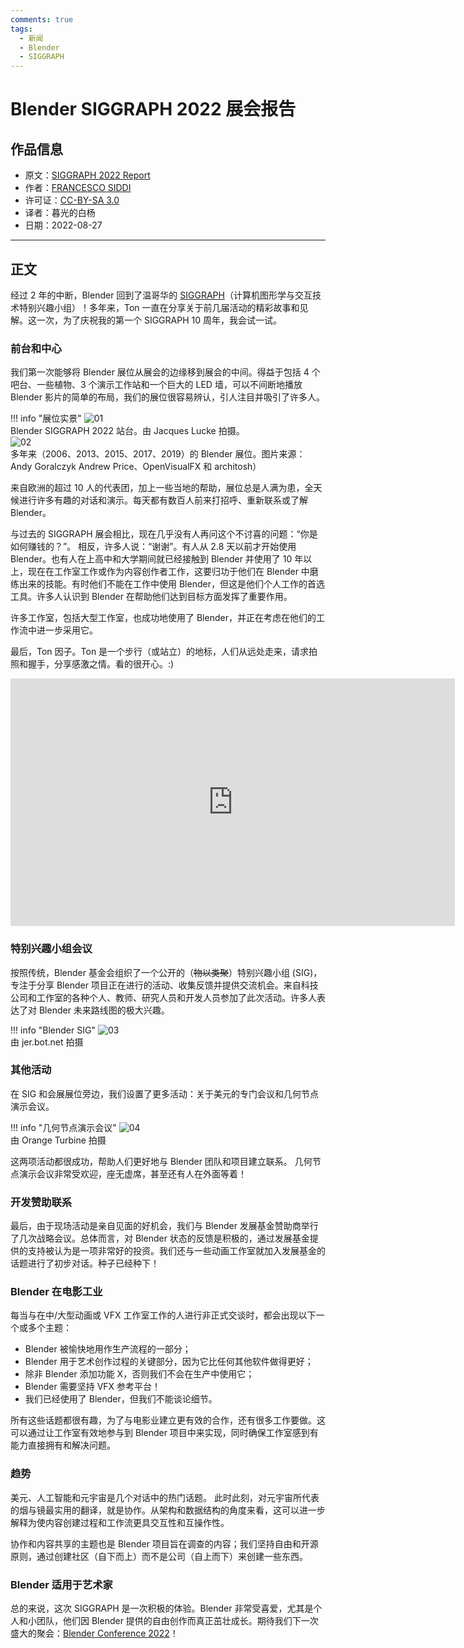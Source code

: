 ```yaml
---
comments: true
tags:
  - 新闻
  - Blender
  - SIGGRAPH
---
```


# Blender SIGGRAPH 2022 展会报告

## 作品信息

- 原文：[SIGGRAPH 2022 Report](https://www.blender.org/media-exposure/siggraph-2022-report/)
- 作者：[FRANCESCO SIDDI](https://www.blender.org/author/fsiddi/)
- 许可证：[CC-BY-SA 3.0](https://creativecommons.org/licenses/by-sa/3.0/)
- 译者：暮光的白杨
- 日期：2022-08-27

----

## 正文

经过 2 年的中断，Blender 回到了温哥华的 [SIGGRAPH](https://www.siggraph.org/)（计算机图形学与交互技术特别兴趣小组）！多年来，Ton 一直在分享关于前几届活动的精彩故事和见解。这一次，为了庆祝我的第一个 SIGGRAPH 10 周年，我会试一试。

### 前台和中心

我们第一次能够将 Blender 展位从展会的边缘移到展会的中间。得益于包括 4 个吧台、一些植物、3 个演示工作站和一个巨大的 LED 墙，可以不间断地播放 Blender 影片的简单的布局，我们的展位很容易辨认，引人注目并吸引了许多人。

!!! info "展位实景"
    ![01](./images/2022-08/blender_booth_siggraph.png)  
    Blender SIGGRAPH 2022 站台。由 Jacques Lucke 拍摄。  
    ![02](./images/2022-08/blender_booth_siggraph_over_the_years-768x432.jpg)  
    多年来（2006、2013、2015、2017、2019）的 Blender 展位。图片来源：Andy Goralczyk Andrew Price、OpenVisualFX 和 architosh）

来自欧洲的超过 10 人的代表团，加上一些当地的帮助，展位总是人满为患，全天候进行许多有趣的对话和演示。每天都有数百人前来打招呼、重新联系或了解 Blender。

与过去的 SIGGRAPH 展会相比，现在几乎没有人再问这个不讨喜的问题：“你是如何赚钱的？”。 相反，许多人说：“谢谢”。有人从 2.8 天以前才开始使用 Blender。也有人在上高中和大学期间就已经接触到 Blender 并使用了 10 年以上，现在在工作室工作或作为内容创作者工作，这要归功于他们在 Blender 中磨练出来的技能。有时他们不能在工作中使用 Blender，但这是他们个人工作的首选工具。许多人认识到 Blender 在帮助他们达到目标方面发挥了重要作用。

许多工作室，包括大型工作室，也成功地使用了 Blender，并正在考虑在他们的工作流中进一步采用它。

最后，Ton 因子。Ton 是一个步行（或站立）的地标，人们从远处走来，请求拍照和握手，分享感激之情。看的很开心。:)

<iframe width="711" height="396" src="https://www.youtube.com/embed/9G9I4WFe3B0" title="Blender @ SIGGRAPH 2022" frameborder="0" allow="accelerometer; autoplay; clipboard-write; encrypted-media; gyroscope; picture-in-picture" allowfullscreen></iframe>

### 特别兴趣小组会议

按照传统，Blender 基金会组织了一个公开的（~~物以类聚~~）特别兴趣小组 (SIG)，专注于分享 Blender 项目正在进行的活动、收集反馈并提供交流机会。来自科技公司和工作室的各种个人、教师、研究人员和开发人员参加了此次活动。许多人表达了对 Blender 未来路线图的极大兴趣。

!!! info "Blender SIG"
    ![03](./images/2022-08/blender_sig-768x288.jpg)  
    由 jer.bot.net 拍摄  

### 其他活动

在 SIG 和会展展位旁边，我们设置了更多活动：关于美元的专门会议和几何节点演示会议。

!!! info "几何节点演示会议"
    ![04](./images/2022-08/blender_siggraph_nodes.jpeg)  
    由 Orange Turbine 拍摄  

这两项活动都很成功，帮助人们更好地与 Blender 团队和项目建立联系。 几何节点演示会议非常受欢迎，座无虚席，甚至还有人在外面等着！

### 开发赞助联系

最后，由于现场活动是亲自见面的好机会，我们与 Blender 发展基金赞助商举行了几次战略会议。总体而言，对 Blender 状态的反馈是积极的，通过发展基金提供的支持被认为是一项非常好的投资。我们还与一些动画工作室就加入发展基金的话题进行了初步对话。种子已经种下！

### Blender 在电影工业

每当与在中/大型动画或 VFX 工作室工作的人进行非正式交谈时，都会出现以下一个或多个主题：

- Blender 被愉快地用作生产流程的一部分；
- Blender 用于艺术创作过程的关键部分，因为它比任何其他软件做得更好；
- 除非 Blender 添加功能 X，否则我们不会在生产中使用它；
- Blender 需要坚持 VFX 参考平台！
- 我们已经使用了 Blender，但我们不能谈论细节。

所有这些话题都很有趣，为了与电影业建立更有效的合作，还有很多工作要做。这可以通过让工作室有效地参与到 Blender 项目中来实现，同时确保工作室感到有能力直接拥有和解决问题。

### 趋势

美元、人工智能和元宇宙是几个对话中的热门话题。 此时此刻，对元宇宙所代表的烟与镜最实用的翻译，就是协作。从架构和数据结构的角度来看，这可以进一步解释为使内容创建过程和工作流更具交互性和互操作性。

协作和内容共享的主题也是 Blender 项目旨在调查的内容；我们坚持自由和开源原则，通过创建社区（自下而上）而不是公司（自上而下）来创建一些东西。

### Blender 适用于艺术家

总的来说，这次 SIGGRAPH 是一次积极的体验。Blender 非常受喜爱，尤其是个人和小团队，他们因 Blender 提供的自由创作而真正茁壮成长。期待我们下一次盛大的聚会：[Blender Conference 2022](https://conference.blender.org/2022/)！